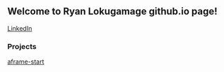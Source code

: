 ## Welcome to Ryan Lokugamage github.io page!

[LinkedIn](https://www.linkedin.com/in/ryan-lokugamage/)

### Projects
[aframe-start](https://lokucrazy.github.io/aframe-start/build/)
